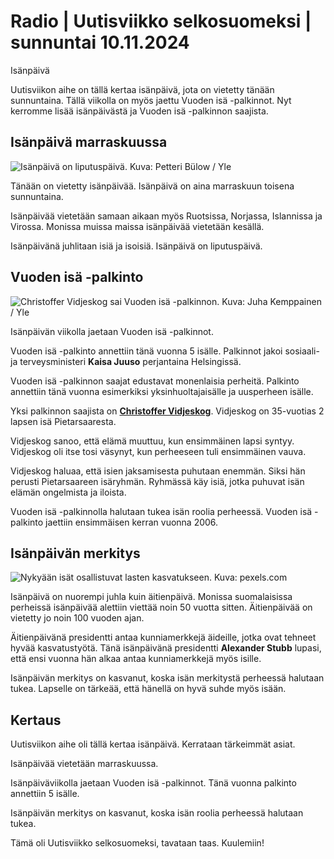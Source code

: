 # Radio \| Uutisviikko selkosuomeksi \| sunnuntai 10.11.2024

Isänpäivä

Uutisviikon aihe on tällä kertaa isänpäivä, jota on vietetty tänään sunnuntaina. Tällä viikolla on myös jaettu Vuoden isä -palkinnot. Nyt kerromme lisää isänpäivästä ja Vuoden isä -palkinnon saajista.

## Isänpäivä marraskuussa

![Isänpäivä on liputuspäivä. Kuva: Petteri Bülow / Yle](https://images.cdn.yle.fi/image/upload/c_crop,h_2244,w_3990,x_0,y_422/ar_1.7777777777777777,c_fill,g_faces,h_431,w_767/dpr_1.0/q_auto:eco/f_auto/fl_lossy/v1647607707/39-93013862347f18c0003)

Tänään on vietetty isänpäivää. Isänpäivä on aina marraskuun toisena sunnuntaina.

Isänpäivää vietetään samaan aikaan myös Ruotsissa, Norjassa, Islannissa ja Virossa. Monissa muissa maissa isänpäivää vietetään kesällä.

Isänpäivänä juhlitaan isiä ja isoisiä. Isänpäivä on liputuspäivä.

## Vuoden isä -palkinto

![Christoffer Vidjeskog sai Vuoden isä -palkinnon. Kuva: Juha Kemppainen / Yle](https://images.cdn.yle.fi/image/upload/c_crop,h_1687,w_3000,x_0,y_95/ar_1.7777777777777777,c_fill,g_faces,h_431,w_767/dpr_1.0/q_auto:eco/f_auto/fl_lossy/v1731064697/39-1377130672defaddbf73)

Isänpäivän viikolla jaetaan Vuoden isä -palkinnot.

Vuoden isä -palkinto annettiin tänä vuonna 5 isälle. Palkinnot jakoi sosiaali- ja terveysministeri **Kaisa Juuso** perjantaina Helsingissä.

Vuoden isä -palkinnon saajat edustavat monenlaisia perheitä. Palkinto annettiin tänä vuonna esimerkiksi yksinhuoltajaisälle ja uusperheen isälle.

Yksi palkinnon saajista on [**Christoffer Vidjeskog**](https://yle.fi/a/74-20122918). Vidjeskog on 35-vuotias 2 lapsen isä Pietarsaaresta.

Vidjeskog sanoo, että elämä muuttuu, kun ensimmäinen lapsi syntyy. Vidjeskog oli itse tosi väsynyt, kun perheeseen tuli ensimmäinen vauva.

Vidjeskog haluaa, että isien jaksamisesta puhutaan enemmän. Siksi hän perusti Pietarsaareen isäryhmän. Ryhmässä käy isiä, jotka puhuvat isän elämän ongelmista ja iloista.

Vuoden isä -palkinnolla halutaan tukea isän roolia perheessä. Vuoden isä -palkinto jaettiin ensimmäisen kerran vuonna 2006.

## Isänpäivän merkitys

![Nykyään isät osallistuvat lasten kasvatukseen. Kuva: pexels.com](https://images.cdn.yle.fi/image/upload/c_crop,h_3375,w_6000,x_0,y_0/ar_1.7777777777777777,c_fill,g_faces,h_431,w_767/dpr_1.0/q_auto:eco/f_auto/fl_lossy/v1730197757/39-13709346720b7f8eec0a)

Isänpäivä on nuorempi juhla kuin äitienpäivä. Monissa suomalaisissa perheissä isänpäivää alettiin viettää noin 50 vuotta sitten. Äitienpäivää on vietetty jo noin 100 vuoden ajan.

Äitienpäivänä presidentti antaa kunniamerkkejä äideille, jotka ovat tehneet hyvää kasvatustyötä. Tänä isänpäivänä presidentti **Alexander Stubb** lupasi, että ensi vuonna hän alkaa antaa kunniamerkkejä myös isille.

Isänpäivän merkitys on kasvanut, koska isän merkitystä perheessä halutaan tukea. Lapselle on tärkeää, että hänellä on hyvä suhde myös isään.

## Kertaus

Uutisviikon aihe oli tällä kertaa isänpäivä. Kerrataan tärkeimmät asiat.

Isänpäivää vietetään marraskuussa.

Isänpäiväviikolla jaetaan Vuoden isä -palkinnot. Tänä vuonna palkinto annettiin 5 isälle.

Isänpäivän merkitys on kasvanut, koska isän roolia perheessä halutaan tukea.

Tämä oli Uutisviikko selkosuomeksi, tavataan taas. Kuulemiin!

